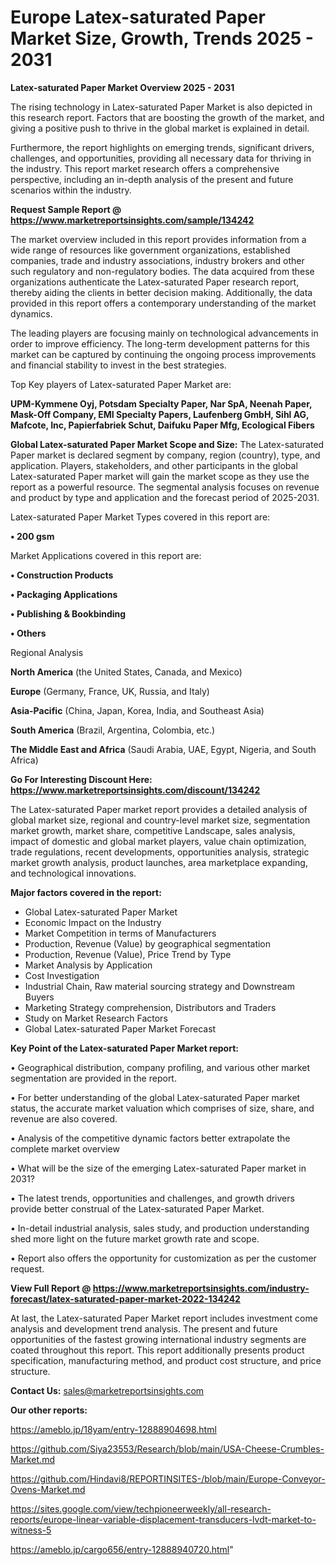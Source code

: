  # Europe Latex-saturated Paper Market Size, Growth, Trends 2025 - 2031

<Strong> Latex-saturated Paper Market Overview 2025 - 2031</strong>

The rising technology in Latex-saturated Paper Market is also depicted in this research report. Factors that are boosting the growth of the market, and giving a positive push to thrive in the global market is explained in detail.

Furthermore, the report highlights on emerging trends, significant drivers, challenges, and opportunities, providing all necessary data for thriving in the industry. This report market research offers a comprehensive perspective, including an in-depth analysis of the present and future scenarios within the industry.

<strong>Request Sample Report @ <a href=https://www.marketreportsinsights.com/sample/134242>https://www.marketreportsinsights.com/sample/134242</a></strong>

The market overview included in this report provides information from a wide range of resources like government organizations, established companies, trade and industry associations, industry brokers and other such regulatory and non-regulatory bodies. The data acquired from these organizations authenticate the Latex-saturated Paper research report, thereby aiding the clients in better decision making. Additionally, the data provided in this report offers a contemporary understanding of the market dynamics.

The leading players are focusing mainly on technological advancements in order to improve efficiency. The long-term development patterns for this market can be captured by continuing the ongoing process improvements and financial stability to invest in the best strategies.

Top Key players of Latex-saturated Paper Market are:

<strong>UPM-Kymmene Oyj, Potsdam Specialty Paper, Nar SpA, Neenah Paper, Mask-Off Company, EMI Specialty Papers, Laufenberg GmbH, Sihl AG, Mafcote, Inc, Papierfabriek Schut, Daifuku Paper Mfg, Ecological Fibers</strong>

<strong><b>Global Latex-saturated Paper Market Scope and Size:</b></strong>
The Latex-saturated Paper market is declared segment by company, region (country), type, and application. Players, stakeholders, and other participants in the global Latex-saturated Paper market will gain the market scope as they use the report as a powerful resource. The segmental analysis focuses on revenue and product by type and application and the forecast period of 2025-2031.

Latex-saturated Paper Market Types covered in this report are:

<strong>• 200 gsm</strong>

Market Applications covered in this report are:

<strong>• Construction Products

• Packaging Applications

• Publishing & Bookbinding

• Others</strong> 

Regional Analysis

<strong>North America</strong> (the United States, Canada, and Mexico)

<strong>Europe</strong> (Germany, France, UK, Russia, and Italy)

<strong>Asia-Pacific</strong> (China, Japan, Korea, India, and Southeast Asia)

<strong>South America</strong> (Brazil, Argentina, Colombia, etc.)

<strong>The Middle East and Africa</strong> (Saudi Arabia, UAE, Egypt, Nigeria, and South Africa)

<strong>Go For Interesting Discount Here: <a href=https://www.marketreportsinsights.com/discount/134242>https://www.marketreportsinsights.com/discount/134242</a></strong>

The Latex-saturated Paper market report provides a detailed analysis of global market size, regional and country-level market size, segmentation market growth, market share, competitive Landscape, sales analysis, impact of domestic and global market players, value chain optimization, trade regulations, recent developments, opportunities analysis, strategic market growth analysis, product launches, area marketplace expanding, and technological innovations.

<strong><b>Major factors covered in the report:</b></strong>
<ul>
  <li>Global Latex-saturated Paper Market </li>
  <li>Economic Impact on the Industry</li>
  <li>Market Competition in terms of Manufacturers</li>
  <li>Production, Revenue (Value) by geographical segmentation</li>
  <li>Production, Revenue (Value), Price Trend by Type</li>
  <li>Market Analysis by Application</li>
  <li>Cost Investigation</li>
  <li>Industrial Chain, Raw material sourcing strategy and Downstream Buyers</li>
  <li>Marketing Strategy comprehension, Distributors and Traders</li>
  <li>Study on Market Research Factors</li>
  <li>Global Latex-saturated Paper Market Forecast</li>
</ul>

<strong><b>Key Point of the Latex-saturated Paper Market report:</b></strong>

• Geographical distribution, company profiling, and various other market segmentation are provided in the report.

• For better understanding of the global Latex-saturated Paper market status, the accurate market valuation which comprises of size, share, and revenue are also covered.

• Analysis of the competitive dynamic factors better extrapolate the complete market overview

• What will be the size of the emerging Latex-saturated Paper market in 2031?

• The latest trends, opportunities and challenges, and growth drivers provide better construal of the Latex-saturated Paper Market.

• In-detail industrial analysis, sales study, and production understanding shed more light on the future market growth rate and scope.

• Report also offers the opportunity for customization as per the customer request.

<strong><b>View Full Report @ <a href=https://www.marketreportsinsights.com/industry-forecast/latex-saturated-paper-market-2022-134242>https://www.marketreportsinsights.com/industry-forecast/latex-saturated-paper-market-2022-134242</a></b></strong>


At last, the Latex-saturated Paper Market report includes investment come analysis and development trend analysis. The present and future opportunities of the fastest growing international industry segments are coated throughout this report. This report additionally presents product specification, manufacturing method, and product cost structure, and price structure.

<strong>Contact Us:</strong>
sales@marketreportsinsights.com

<strong>Our other reports:</strong>

<a href=https://ameblo.jp/18yam/entry-12888904698.html>https://ameblo.jp/18yam/entry-12888904698.html</a>

<a href=https://github.com/Siya23553/Research/blob/main/USA-Cheese-Crumbles-Market.md>https://github.com/Siya23553/Research/blob/main/USA-Cheese-Crumbles-Market.md</a>

<a href=https://github.com/Hindavi8/REPORTINSITES-/blob/main/Europe-Conveyor-Ovens-Market.md>https://github.com/Hindavi8/REPORTINSITES-/blob/main/Europe-Conveyor-Ovens-Market.md</a>

<a href=https://sites.google.com/view/techpioneerweekly/all-research-reports/europe-linear-variable-displacement-transducers-lvdt-market-to-witness-5>https://sites.google.com/view/techpioneerweekly/all-research-reports/europe-linear-variable-displacement-transducers-lvdt-market-to-witness-5</a>

<a href=https://ameblo.jp/cargo656/entry-12888940720.html>https://ameblo.jp/cargo656/entry-12888940720.html</a>"
